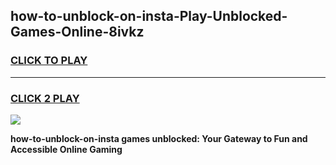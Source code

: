 
## how-to-unblock-on-insta-Play-Unblocked-Games-Online-8ivkz
<h3>
<a href="https://premium76.site?title=how-to-unblock-on-insta&ref=25A">CLICK TO PLAY</a></h3>
<hr>

<h3>
<a href="https://premium76.site?title=how-to-unblock-on-insta&ref=25A">CLICK 2 PLAY</a>
  
</h3>

<a href="https://premium76.site?title=how-to-unblock-on-insta&ref=25A"><img src="https://clearcache.store/games.png"></a>


**how-to-unblock-on-insta games unblocked: Your Gateway to Fun and Accessible Online Gaming**
